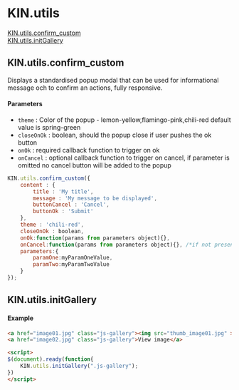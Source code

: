# KIN.utils

[KIN.utils.confirm_custom](#kinutilsconfirm_custom)<br />
[KIN.utils.initGallery](#kinutilsinitgallery)

## KIN.utils.confirm_custom

Displays a standardised popup modal that can be used for informational message och to confirm an actions, fully responsive.

#### Parameters
* `theme` : Color of the popup - lemon-yellow,flamingo-pink,chili-red default value is spring-green
* `closeOnOk` : boolean, should the popup close if user pushes the ok button
* `onOk` : required callback function to trigger on ok
* `onCancel` : optional callback function to trigger on cancel, if parameter is omitted no cancel button will be added to the popup

```javascript
KIN.utils.confirm_custom({
	content : {
		title : 'My title',
		message : 'My message to be displayed',
		buttonCancel : 'Cancel',
		buttonOk : 'Submit'
	},
	theme : 'chili-red',
	closeOnOk : boolean,
	onOk:function(params from parameters object){},
	onCancel:function(params from parameters object){}, /*if not present no cancel button will be displayed*/
	parameters:{
		paramOne:myParamOneValue,
		paramTwo:myParamTwoValue
	}
});
```

## KIN.utils.initGallery

#### Example
```HTML
<a href="image01.jpg" class="js-gallery"><img src="thumb_image01.jpg" ></a>
<a href="image02.jpg" class="js-gallery">View image</a>

<script>
$(document).ready(function{
	KIN.utils.initGallery(".js-gallery");
})
</script>
```
